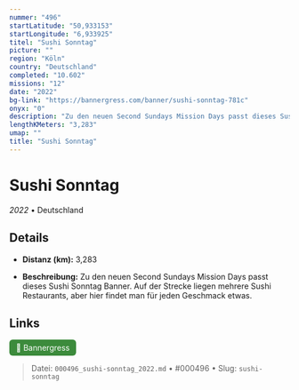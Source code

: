 ```yaml
---
nummer: "496"
startLatitude: "50,933153"
startLongitude: "6,933925"
titel: "Sushi Sonntag"
picture: ""
region: "Köln"
country: "Deutschland"
completed: "10.602"
missions: "12"
date: "2022"
bg-link: "https://bannergress.com/banner/sushi-sonntag-781c"
onyx: "0"
description: "Zu den neuen Second Sundays Mission Days passt dieses Sushi Sonntag Banner. Auf der Strecke liegen mehrere Sushi Restaurants, aber hier findet man für jeden Geschmack etwas."
lengthKMeters: "3,283"
umap: ""
title: "Sushi Sonntag"
---
```

# Sushi Sonntag

*2022* • Deutschland



## Details
- **Distanz (km):** 3,283



- **Beschreibung:** Zu den neuen Second Sundays Mission Days passt dieses Sushi Sonntag Banner. Auf der Strecke liegen mehrere Sushi Restaurants, aber hier findet man für jeden Geschmack etwas.


## Links
<div style="margin-top: 0.5em;">
<a href="https://bannergress.com/banner/sushi-sonntag-781c" target="_blank" style="display:inline-block;margin-right:8px;padding:6px 12px;background-color:#3c8b3c;color:white;text-decoration:none;border-radius:6px;">🔗 Bannergress</a>

</div>


> Datei: `000496_sushi-sonntag_2022.md` • #000496 • Slug: `sushi-sonntag`
